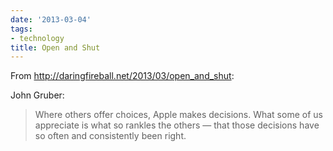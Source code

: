 ```yaml
---
date: '2013-03-04'
tags:
- technology
title: Open and Shut
---
```


From http://daringfireball.net/2013/03/open_and_shut:

John Gruber:

>Where others offer choices, Apple makes decisions. What some of us appreciate is what so rankles the others — that those decisions have so often and consistently been right.
